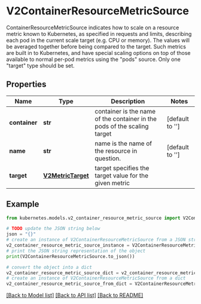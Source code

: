 # V2ContainerResourceMetricSource

ContainerResourceMetricSource indicates how to scale on a resource metric known to Kubernetes, as specified in requests and limits, describing each pod in the current scale target (e.g. CPU or memory).  The values will be averaged together before being compared to the target.  Such metrics are built in to Kubernetes, and have special scaling options on top of those available to normal per-pod metrics using the \"pods\" source.  Only one \"target\" type should be set.

## Properties

Name | Type | Description | Notes
------------ | ------------- | ------------- | -------------
**container** | **str** | container is the name of the container in the pods of the scaling target | [default to '']
**name** | **str** | name is the name of the resource in question. | [default to '']
**target** | [**V2MetricTarget**](V2MetricTarget.md) | target specifies the target value for the given metric | 

## Example

```python
from kubernetes.models.v2_container_resource_metric_source import V2ContainerResourceMetricSource

# TODO update the JSON string below
json = "{}"
# create an instance of V2ContainerResourceMetricSource from a JSON string
v2_container_resource_metric_source_instance = V2ContainerResourceMetricSource.from_json(json)
# print the JSON string representation of the object
print(V2ContainerResourceMetricSource.to_json())

# convert the object into a dict
v2_container_resource_metric_source_dict = v2_container_resource_metric_source_instance.to_dict()
# create an instance of V2ContainerResourceMetricSource from a dict
v2_container_resource_metric_source_from_dict = V2ContainerResourceMetricSource.from_dict(v2_container_resource_metric_source_dict)
```
[[Back to Model list]](../README.md#documentation-for-models) [[Back to API list]](../README.md#documentation-for-api-endpoints) [[Back to README]](../README.md)


